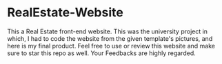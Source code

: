 # RealEstate-Website
This a Real Estate front-end website. 
This was the university project in which, I had to code the website from the given template's pictures, and here is my final product.
Feel free to use or review this website and make sure to star this repo as well.
Your Feedbacks are highly regarded.
